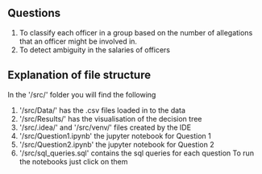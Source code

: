 ## Questions

1. To classify each officer in a group based on the number of allegations that an officer might be involved in.
2. To detect ambiguity in the salaries of officers

## Explanation of file structure

In the '/src/' folder you will find the following

1. '/src/Data/' has the .csv files loaded in to the data
2. '/src/Results/' has the visualisation of the decision tree
3. '/src/.idea/' and '/src/venv/' files created by the IDE
4. '/src/Question1.ipynb' the jupyter notebook for Question 1
5. '/src/Question2.ipynb' the jupyter notebook for Question 2
6. '/src/sql_queries.sql' contains the sql queries for each question
To run the notebooks just click on them



